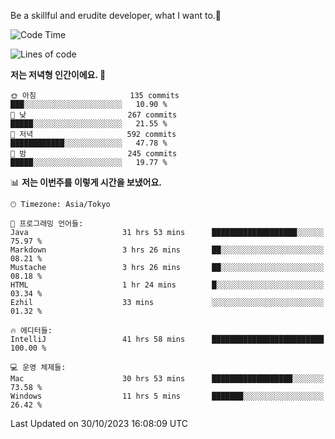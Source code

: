 Be a skillful and erudite developer, what I want to.👶

<!--START_SECTION:waka-->
![Code Time](http://img.shields.io/badge/Code%20Time-60%20hrs%2058%20mins-blue)

![Lines of code](https://img.shields.io/badge/%EC%A0%80%EB%8A%94%20%EC%97%AC%ED%83%9C%EA%B9%8C%EC%A7%80%20-726.0%20thousand%20%EC%A4%84%EC%9D%98%20%EC%BD%94%EB%93%9C%EB%A5%BC%20%EC%9E%91%EC%84%B1%ED%96%88%EC%96%B4%EC%9A%94.-blue)

**저는 저녁형 인간이에요. 🦉** 

```text
🌞 아침                     135 commits         ███░░░░░░░░░░░░░░░░░░░░░░   10.90 % 
🌆 낮　                     267 commits         █████░░░░░░░░░░░░░░░░░░░░   21.55 % 
🌃 저녁                     592 commits         ████████████░░░░░░░░░░░░░   47.78 % 
🌙 밤　                     245 commits         █████░░░░░░░░░░░░░░░░░░░░   19.77 % 
```


📊 **저는 이번주를 이렇게 시간을 보냈어요.** 

```text
🕑︎ Timezone: Asia/Tokyo

💬 프로그래밍 언어들: 
Java                     31 hrs 53 mins      ███████████████████░░░░░░   75.97 % 
Markdown                 3 hrs 26 mins       ██░░░░░░░░░░░░░░░░░░░░░░░   08.21 % 
Mustache                 3 hrs 26 mins       ██░░░░░░░░░░░░░░░░░░░░░░░   08.18 % 
HTML                     1 hr 24 mins        █░░░░░░░░░░░░░░░░░░░░░░░░   03.34 % 
Ezhil                    33 mins             ░░░░░░░░░░░░░░░░░░░░░░░░░   01.32 % 

🔥 에디터들: 
IntelliJ                 41 hrs 58 mins      █████████████████████████   100.00 % 

💻 운영 체제들: 
Mac                      30 hrs 53 mins      ██████████████████░░░░░░░   73.58 % 
Windows                  11 hrs 5 mins       ███████░░░░░░░░░░░░░░░░░░   26.42 % 
```


 Last Updated on 30/10/2023 16:08:09 UTC
<!--END_SECTION:waka-->

